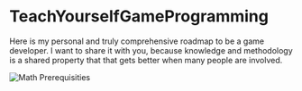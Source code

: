 # TeachYourselfGameProgramming
Here is my personal and truly comprehensive roadmap to be a game developer. I want to share it with you, because knowledge and methodology is a shared property that that gets better when many people are involved.

![Math Prerequisities](https://user-images.githubusercontent.com/31415381/142594757-80ff9e6e-18bc-437d-953f-8a7df511e156.png)
